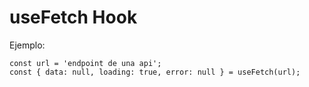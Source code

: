 # useFetch Hook

Ejemplo:
```
const url = 'endpoint de una api';
const { data: null, loading: true, error: null } = useFetch(url);

```